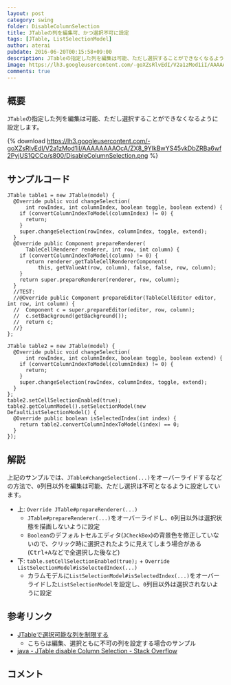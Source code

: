 ```yaml
---
layout: post
category: swing
folder: DisableColumnSelection
title: JTableの列を編集可、かつ選択不可に設定
tags: [JTable, ListSelectionModel]
author: aterai
pubdate: 2016-06-20T00:15:58+09:00
description: JTableの指定した列を編集は可能、ただし選択することができなくなるように設定します。
image: https://lh3.googleusercontent.com/-goXZsRlvEdI/V2a1zMod1iI/AAAAAAAAOcA/ZX8_9YIkBwYS45vkDbZRBa6wf2PyjUS1QCCo/s800/DisableColumnSelection.png
comments: true
---
```

## 概要
`JTable`の指定した列を編集は可能、ただし選択することができなくなるように設定します。

{% download https://lh3.googleusercontent.com/-goXZsRlvEdI/V2a1zMod1iI/AAAAAAAAOcA/ZX8_9YIkBwYS45vkDbZRBa6wf2PyjUS1QCCo/s800/DisableColumnSelection.png %}

## サンプルコード
<pre class="prettyprint"><code>JTable table1 = new JTable(model) {
  @Override public void changeSelection(
      int rowIndex, int columnIndex, boolean toggle, boolean extend) {
    if (convertColumnIndexToModel(columnIndex) != 0) {
      return;
    }
    super.changeSelection(rowIndex, columnIndex, toggle, extend);
  }
  @Override public Component prepareRenderer(
      TableCellRenderer renderer, int row, int column) {
    if (convertColumnIndexToModel(column) != 0) {
      return renderer.getTableCellRendererComponent(
          this, getValueAt(row, column), false, false, row, column);
    }
    return super.prepareRenderer(renderer, row, column);
  }
  //TEST:
  //@Override public Component prepareEditor(TableCellEditor editor, int row, int column) {
  //  Component c = super.prepareEditor(editor, row, column);
  //  c.setBackground(getBackground());
  //  return c;
  //}
};

JTable table2 = new JTable(model) {
  @Override public void changeSelection(
      int rowIndex, int columnIndex, boolean toggle, boolean extend) {
    if (convertColumnIndexToModel(columnIndex) != 0) {
      return;
    }
    super.changeSelection(rowIndex, columnIndex, toggle, extend);
  }
};
table2.setCellSelectionEnabled(true);
table2.getColumnModel().setSelectionModel(new DefaultListSelectionModel() {
  @Override public boolean isSelectedIndex(int index) {
    return table2.convertColumnIndexToModel(index) == 0;
  }
});
</code></pre>

## 解説
上記のサンプルでは、`JTable#changeSelection(...)`をオーバーライドするなどの方法で、`0`列目以外を編集は可能、ただし選択は不可となるように設定しています。

- 上: `Override JTable#prepareRenderer(...)`
    - `JTable#prepareRenderer(...)`をオーバーライドし、`0`列目以外は選択状態を描画しないように設定
    - `Boolean`のデフォルトセルエディタ(`JCheckBox`)の背景色を修正していないので、クリック時に選択されたように見えてしまう場合がある(<kbd>Ctrl+A</kbd>などで全選択した後など)
- 下: `table.setCellSelectionEnabled(true);` + `Override ListSelectionModel#isSelectedIndex(...)`
    - カラムモデルに`ListSelectionModel#isSelectedIndex(...)`をオーバーライドした`ListSelectionModel`を設定し、`0`列目以外は選択されないように設定

<!-- dummy comment line for breaking list -->

## 参考リンク
- [JTableで選択可能な列を制限する](http://ateraimemo.com/Swing/ColumnSelectability.html)
    - こちらは編集、選択ともに不可の列を設定する場合のサンプル
- [java - JTable disable Column Selection - Stack Overflow](https://stackoverflow.com/questions/37690017/jtable-disable-column-selection/37741006#37741006)

<!-- dummy comment line for breaking list -->

## コメント
